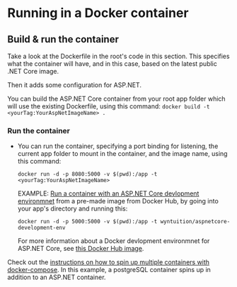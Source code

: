 # Running in a Docker container 

## Build & run the container 

Take a look at the Dockerfile in the root's code in this section. This specifies what the container will have, and in this case, based on the latest public .NET Core image.

Then it adds some configuration for ASP.NET.  

You can build the ASP.NET Core container from your root app folder which will use the existing Dockerfile, using this command: 
  ```docker build -t <yourTag:YourAspNetImageName> .```

### Run the container 

- You can run the container, specifying a port binding for listening, the current app folder to mount in the container, and the image name, using this command:

    `docker run -d -p 8080:5000 -v $(pwd):/app -t <yourTag:YourAspNetImageName>`  

    EXAMPLE: [Run a container with an ASP.NET Core devlopment environmnet](https://hub.docker.com/r/wyntuition/aspnetcore-development-env/) from a pre-made image from Docker Hub, by going into your app's directory and running this:
    ```
    docker run -d -p 5000:5000 -v $(pwd):/app -t wyntuition/aspnetcore-development-env
    ```

    For more information about a Docker devlopment environmnet for ASP.NET Core, see [this Docker Hub image](https://hub.docker.com/r/wyntuition/aspnetcore-development-env/).

Check out the [instructions on how to spin up multiple containers with docker-compose](https://hub.docker.com/r/wyntuition/aspnetcore-development-env/). In this example, a postgreSQL container spins up in addition to an ASP.NET container.
